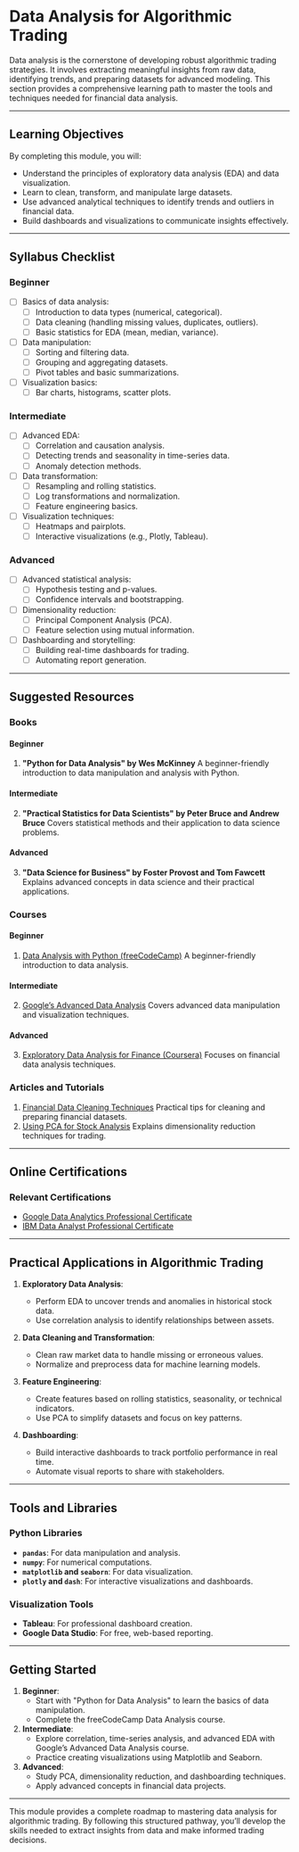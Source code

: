 # Data Analysis for Algorithmic Trading

Data analysis is the cornerstone of developing robust algorithmic trading strategies. It involves extracting meaningful insights from raw data, identifying trends, and preparing datasets for advanced modeling. This section provides a comprehensive learning path to master the tools and techniques needed for financial data analysis.

---

## Learning Objectives

By completing this module, you will:
- Understand the principles of exploratory data analysis (EDA) and data visualization.
- Learn to clean, transform, and manipulate large datasets.
- Use advanced analytical techniques to identify trends and outliers in financial data.
- Build dashboards and visualizations to communicate insights effectively.

---

## Syllabus Checklist

### Beginner
- [ ] Basics of data analysis:
  - [ ] Introduction to data types (numerical, categorical).
  - [ ] Data cleaning (handling missing values, duplicates, outliers).
  - [ ] Basic statistics for EDA (mean, median, variance).
- [ ] Data manipulation:
  - [ ] Sorting and filtering data.
  - [ ] Grouping and aggregating datasets.
  - [ ] Pivot tables and basic summarizations.
- [ ] Visualization basics:
  - [ ] Bar charts, histograms, scatter plots.

### Intermediate
- [ ] Advanced EDA:
  - [ ] Correlation and causation analysis.
  - [ ] Detecting trends and seasonality in time-series data.
  - [ ] Anomaly detection methods.
- [ ] Data transformation:
  - [ ] Resampling and rolling statistics.
  - [ ] Log transformations and normalization.
  - [ ] Feature engineering basics.
- [ ] Visualization techniques:
  - [ ] Heatmaps and pairplots.
  - [ ] Interactive visualizations (e.g., Plotly, Tableau).

### Advanced
- [ ] Advanced statistical analysis:
  - [ ] Hypothesis testing and p-values.
  - [ ] Confidence intervals and bootstrapping.
- [ ] Dimensionality reduction:
  - [ ] Principal Component Analysis (PCA).
  - [ ] Feature selection using mutual information.
- [ ] Dashboarding and storytelling:
  - [ ] Building real-time dashboards for trading.
  - [ ] Automating report generation.

---

## Suggested Resources

### Books
#### Beginner
1. **"Python for Data Analysis" by Wes McKinney**
   A beginner-friendly introduction to data manipulation and analysis with Python.

#### Intermediate
2. **"Practical Statistics for Data Scientists" by Peter Bruce and Andrew Bruce**
   Covers statistical methods and their application to data science problems.

#### Advanced
3. **"Data Science for Business" by Foster Provost and Tom Fawcett**
   Explains advanced concepts in data science and their practical applications.

### Courses
#### Beginner
1. [Data Analysis with Python (freeCodeCamp)](https://www.freecodecamp.org/)
   A beginner-friendly introduction to data analysis.

#### Intermediate
2. [Google’s Advanced Data Analysis](https://www.coursera.org/professional-certificates/google-advanced-data-analytics)
   Covers advanced data manipulation and visualization techniques.

#### Advanced
3. [Exploratory Data Analysis for Finance (Coursera)](https://www.coursera.org/)
   Focuses on financial data analysis techniques.

### Articles and Tutorials
1. [Financial Data Cleaning Techniques](https://towardsdatascience.com/)
   Practical tips for cleaning and preparing financial datasets.
2. [Using PCA for Stock Analysis](https://quantinsti.com/)
   Explains dimensionality reduction techniques for trading.

---

## Online Certifications

### Relevant Certifications
- [Google Data Analytics Professional Certificate](https://grow.google/certificates/data-analytics/)
- [IBM Data Analyst Professional Certificate](https://www.coursera.org/)

---

## Practical Applications in Algorithmic Trading

1. **Exploratory Data Analysis**:
   - Perform EDA to uncover trends and anomalies in historical stock data.
   - Use correlation analysis to identify relationships between assets.

2. **Data Cleaning and Transformation**:
   - Clean raw market data to handle missing or erroneous values.
   - Normalize and preprocess data for machine learning models.

3. **Feature Engineering**:
   - Create features based on rolling statistics, seasonality, or technical indicators.
   - Use PCA to simplify datasets and focus on key patterns.

4. **Dashboarding**:
   - Build interactive dashboards to track portfolio performance in real time.
   - Automate visual reports to share with stakeholders.

---

## Tools and Libraries

### Python Libraries
- **`pandas`**: For data manipulation and analysis.
- **`numpy`**: For numerical computations.
- **`matplotlib` and `seaborn`**: For data visualization.
- **`plotly` and `dash`**: For interactive visualizations and dashboards.

### Visualization Tools
- **Tableau**: For professional dashboard creation.
- **Google Data Studio**: For free, web-based reporting.

---

## Getting Started

1. **Beginner**:
   - Start with "Python for Data Analysis" to learn the basics of data manipulation.
   - Complete the freeCodeCamp Data Analysis course.
2. **Intermediate**:
   - Explore correlation, time-series analysis, and advanced EDA with Google’s Advanced Data Analysis course.
   - Practice creating visualizations using Matplotlib and Seaborn.
3. **Advanced**:
   - Study PCA, dimensionality reduction, and dashboarding techniques.
   - Apply advanced concepts in financial data projects.

---

This module provides a complete roadmap to mastering data analysis for algorithmic trading. By following this structured pathway, you’ll develop the skills needed to extract insights from data and make informed trading decisions.
